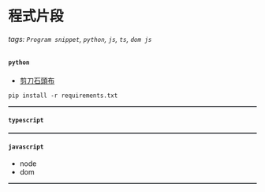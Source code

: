 # 程式片段

###### tags: `Program snippet`, `python`, `js`, `ts`, `dom js`

#### `python`

- [剪刀石頭布](/)

```cmd=
pip install -r requirements.txt
```

<hr style="border-bottom: 1px solid #373e47; width: 100%; height: 1px" />

#### `typescript`

<hr style="border-bottom: 1px solid #373e47; width: 100%; height: 1px" />

#### `javascript`

- node
- dom
<hr style="border-bottom: 1px solid #373e47; width: 100%; height: 1px" />
